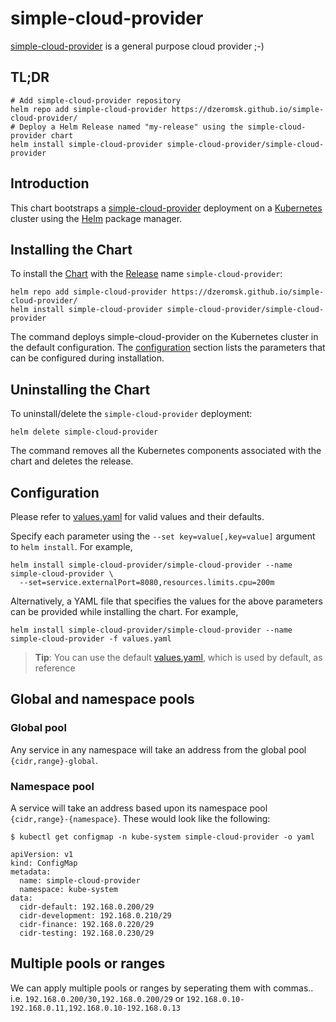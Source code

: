 # simple-cloud-provider

[simple-cloud-provider](https://github.com/dzeromski/simple-cloud-provider) is a general purpose cloud provider ;-)

## TL;DR

```console
# Add simple-cloud-provider repository
helm repo add simple-cloud-provider https://dzeromsk.github.io/simple-cloud-provider/
# Deploy a Helm Release named "my-release" using the simple-cloud-provider chart
helm install simple-cloud-provider simple-cloud-provider/simple-cloud-provider
```

## Introduction

This chart bootstraps a [simple-cloud-provider](https://github.com/dzeromski/simple-cloud-provider) deployment on a [Kubernetes](https://kubernetes.io) cluster using the [Helm](https://helm.sh) package manager.

## Installing the Chart

To install the [Chart](https://helm.sh/docs/intro/using_helm/#three-big-concepts) with the [Release](https://helm.sh/docs/intro/using_helm/#three-big-concepts) name `simple-cloud-provider`:

```console
helm repo add simple-cloud-provider https://dzeromsk.github.io/simple-cloud-provider/
helm install simple-cloud-provider simple-cloud-provider/simple-cloud-provider
```

The command deploys simple-cloud-provider on the Kubernetes cluster in the default configuration.
The [configuration](#configuration) section lists the parameters that can be configured during installation.

## Uninstalling the Chart

To uninstall/delete the `simple-cloud-provider` deployment:

```console
helm delete simple-cloud-provider
```

The command removes all the Kubernetes components associated with the chart and deletes the release.

## Configuration

Please refer to [values.yaml](https://github.com/dzeromski/simple-cloud-provider/blob/master/aio/deploy/helm-chart/simple-cloud-provider/values.yaml)
for valid values and their defaults.

Specify each parameter using the `--set key=value[,key=value]` argument to `helm install`. For example,

```console
helm install simple-cloud-provider/simple-cloud-provider --name simple-cloud-provider \
  --set=service.externalPort=8080,resources.limits.cpu=200m
```

Alternatively, a YAML file that specifies the values for the above parameters can be provided while installing the chart. For example,

```console
helm install simple-cloud-provider/simple-cloud-provider --name simple-cloud-provider -f values.yaml
```

> **Tip**: You can use the default [values.yaml](values.yaml), which is used by default, as reference

## Global and namespace pools

### Global pool

Any service in any namespace will take an address from the global pool `{cidr,range}-global`.

### Namespace pool

A service will take an address based upon its namespace pool `{cidr,range}-{namespace}`. These would look like the following:

```
$ kubectl get configmap -n kube-system simple-cloud-provider -o yaml

apiVersion: v1
kind: ConfigMap
metadata:
  name: simple-cloud-provider
  namespace: kube-system
data:
  cidr-default: 192.168.0.200/29
  cidr-development: 192.168.0.210/29
  cidr-finance: 192.168.0.220/29
  cidr-testing: 192.168.0.230/29
```

## Multiple pools or ranges

We can apply multiple pools or ranges by seperating them with commas.. i.e. `192.168.0.200/30,192.168.0.200/29` or `192.168.0.10-192.168.0.11,192.168.0.10-192.168.0.13`
